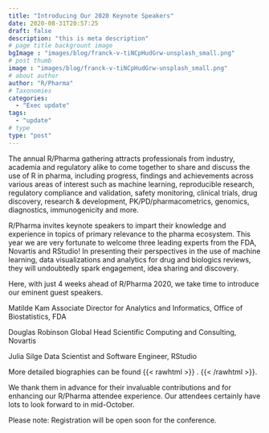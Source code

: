 ```yaml
---
title: "Introducing Our 2020 Keynote Speakers"
date: 2020-08-31T20:57:25
draft: false
description: "this is meta description"
# page title backgrount image
bgImage : "images/blog/franck-v-tiNCpHudGrw-unsplash_small.png"
# post thumb
image : "images/blog/franck-v-tiNCpHudGrw-unsplash_small.png"
# about author
author: "R/Pharma"
# Taxonomies
categories:
  - "Exec update"
tags:
  - "update"
# type
type: "post"
---
```


The annual R/Pharma gathering attracts professionals from industry, academia and regulatory alike to come together to share and discuss the use of R in pharma, including progress, findings and achievements across various areas of interest such as machine learning, reproducible research, regulatory compliance and validation, safety monitoring, clinical trials, drug discovery, research & development, PK/PD/pharmacometrics, genomics, diagnostics, immunogenicity and more.

R/Pharma invites keynote speakers to impart their knowledge and experience in topics of primary relevance to the pharma ecosystem. This year we are very fortunate to welcome three leading experts from the FDA, Novartis and RStudio! In presenting their perspectives in the use of machine learning, data visualizations and analytics for drug and biologics reviews, they will undoubtedly spark engagement, idea sharing and discovery.

Here, with just 4 weeks ahead of R/Pharma 2020, we take time to introduce our eminent guest speakers.

Matilde Kam
Associate Director for Analytics and Informatics, Office of Biostatistics, FDA

Douglas Robinson
Global Head Scientific Computing and Consulting, Novartis

Julia Silge
Data Scientist and Software Engineer, RStudio

More detailed biographies can be found 
{{< rawhtml >}}
<a href="/speaker" style="text-decoration: underline;"></a>.
{{< /rawhtml >}}.


We thank them in advance for their invaluable contributions and for enhancing our R/Pharma attendee experience. Our attendees certainly have lots to look forward to in mid-October.  

Please note: Registration will be open soon for the conference.

